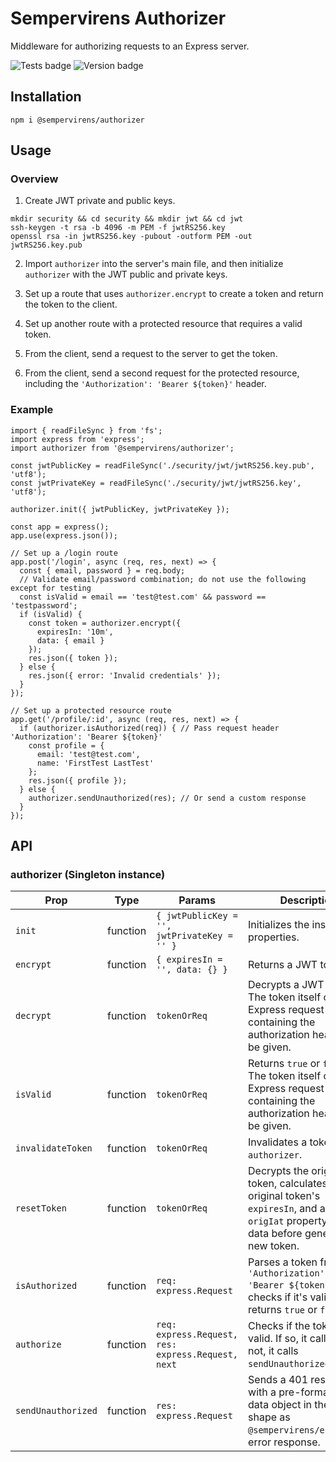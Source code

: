 # Sempervirens Authorizer
Middleware for authorizing requests to an Express server.

![Tests badge](https://github.com/lukedupuis/sempervirens-authorizer/actions/workflows/main.yml/badge.svg?event=push) ![Version badge](https://img.shields.io/static/v1?label=Node&labelColor=30363c&message=16.x&color=blue)

## Installation

`npm i @sempervirens/authorizer`

## Usage

### Overview

1. Create JWT private and public keys.

```
mkdir security && cd security && mkdir jwt && cd jwt
ssh-keygen -t rsa -b 4096 -m PEM -f jwtRS256.key
openssl rsa -in jwtRS256.key -pubout -outform PEM -out jwtRS256.key.pub
```

2. Import `authorizer` into the server's main file, and then initialize `authorizer` with the JWT public and private keys.

3. Set up a route that uses `authorizer.encrypt` to create a token and return the token to the client.

4. Set up another route with a protected resource that requires a valid token.

5. From the client, send a request to the server to get the token.

6. From the client, send a second request for the protected resource, including the `'Authorization': 'Bearer ${token}'` header.

### Example

```
import { readFileSync } from 'fs';
import express from 'express';
import authorizer from '@sempervirens/authorizer';

const jwtPublicKey = readFileSync('./security/jwt/jwtRS256.key.pub', 'utf8');
const jwtPrivateKey = readFileSync('./security/jwt/jwtRS256.key', 'utf8');

authorizer.init({ jwtPublicKey, jwtPrivateKey });

const app = express();
app.use(express.json());

// Set up a /login route
app.post('/login', async (req, res, next) => {
  const { email, password } = req.body;
  // Validate email/password combination; do not use the following except for testing
  const isValid = email == 'test@test.com' && password == 'testpassword';
  if (isValid) {
    const token = authorizer.encrypt({
      expiresIn: '10m',
      data: { email }
    });
    res.json({ token });
  } else {
    res.json({ error: 'Invalid credentials' });
  }
});

// Set up a protected resource route
app.get('/profile/:id', async (req, res, next) => {
  if (authorizer.isAuthorized(req)) { // Pass request header 'Authorization': 'Bearer ${token}'
    const profile = {
      email: 'test@test.com',
      name: 'FirstTest LastTest'
    };
    res.json({ profile });
  } else {
    authorizer.sendUnauthorized(res); // Or send a custom response
  }
});

```

## API

### authorizer (Singleton instance)

| Prop  | Type | Params | Description |
|-------|------|--------|-------------|
| `init` | function | `{ jwtPublicKey = '', jwtPrivateKey = '' }` | Initializes the instance properties. |
| `encrypt` | function | `{ expiresIn = '', data: {} }` | Returns a JWT token. |
| `decrypt` | function | `tokenOrReq` | Decrypts a JWT token. The token itself or an Express request object containing the authorization header may be given. |
| `isValid` | function | `tokenOrReq` | Returns `true` or `false`. The token itself or an Express request object containing the authorization header may be given. |
| `invalidateToken` | function | `tokenOrReq` | Invalidates a token within `authorizer`. |
| `resetToken` | function | `tokenOrReq` | Decrypts the original token, calculates the original token's `expiresIn`, and adds the `origIat` property to the data before generating a new token. |
| `isAuthorized` | function | `req: express.Request` | Parses a token from the `'Authorization': 'Bearer ${token}'`, checks if it's valid, and returns `true` or `false`. |
| `authorize` | function | `req: express.Request, res: express.Request, next` | Checks if the token is valid. If so, it calls next. If not, it calls `sendUnauthorized`.|
| `sendUnauthorized` | function | `res: express.Request` | Sends a 401 response with a pre-formatted data object in the same shape as `@sempervirens/endpoint`'s error response. |